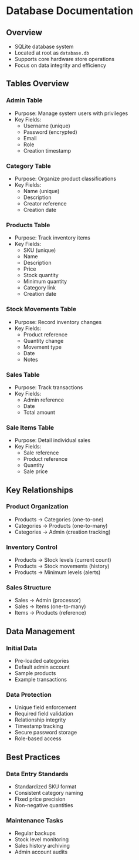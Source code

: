 # Database Documentation

## Overview
* SQLite database system
* Located at root as `database.db`
* Supports core hardware store operations
* Focus on data integrity and efficiency

## Tables Overview

### Admin Table
* Purpose: Manage system users with privileges
* Key Fields:
  - Username (unique)
  - Password (encrypted)
  - Email
  - Role
  - Creation timestamp

### Category Table
* Purpose: Organize product classifications
* Key Fields:
  - Name (unique)
  - Description
  - Creator reference
  - Creation date

### Products Table
* Purpose: Track inventory items
* Key Fields:
  - SKU (unique)
  - Name
  - Description
  - Price
  - Stock quantity
  - Minimum quantity
  - Category link
  - Creation date

### Stock Movements Table
* Purpose: Record inventory changes
* Key Fields:
  - Product reference
  - Quantity change
  - Movement type
  - Date
  - Notes

### Sales Table
* Purpose: Track transactions
* Key Fields:
  - Admin reference
  - Date
  - Total amount

### Sale Items Table
* Purpose: Detail individual sales
* Key Fields:
  - Sale reference
  - Product reference
  - Quantity
  - Sale price

## Key Relationships

### Product Organization
* Products → Categories (one-to-one)
* Categories → Products (one-to-many)
* Categories → Admin (creation tracking)

### Inventory Control
* Products → Stock levels (current count)
* Products → Stock movements (history)
* Products → Minimum levels (alerts)

### Sales Structure
* Sales → Admin (processor)
* Sales → Items (one-to-many)
* Items → Products (reference)

## Data Management

### Initial Data
* Pre-loaded categories
* Default admin account
* Sample products
* Example transactions

### Data Protection
* Unique field enforcement
* Required field validation
* Relationship integrity
* Timestamp tracking
* Secure password storage
* Role-based access

## Best Practices

### Data Entry Standards
* Standardized SKU format
* Consistent category naming
* Fixed price precision
* Non-negative quantities

### Maintenance Tasks
* Regular backups
* Stock level monitoring
* Sales history archiving
* Admin account audits
